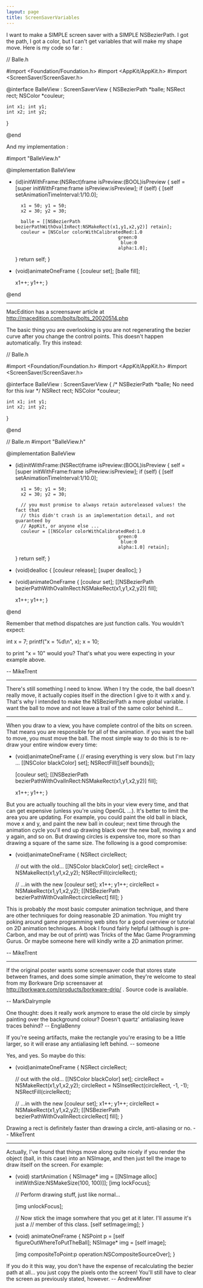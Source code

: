 ```yaml
---
layout: page
title: ScreenSaverVariables
---
```


I want to make a SIMPLE screen saver with a SIMPLE NSBezierPath. I got the path, I got a color, but I can't get variables that will make my shape move. Here is my code so far :

    

// Balle.h

#import <Foundation/Foundation.h>
#import <AppKit/AppKit.h>
#import <ScreenSaver/ScreenSaver.h>

@interface BalleView : ScreenSaverView 
{
    NSBezierPath *balle;
    NSRect rect;
    NSColor *couleur;

    int x1; int y1;
    int x2; int y2;
}

@end



And my implementation :

    

#import "BalleView.h"

@implementation BalleView

- (id)initWithFrame:(NSRect)frame isPreview:(BOOL)isPreview
{
    self = [super initWithFrame:frame isPreview:isPreview];
    if (self) {
        [self setAnimationTimeInterval:1/10.0];
        
        x1 = 50; y1 = 50;
        x2 = 30; y2 = 30;
        
        balle = [[NSBezierPath bezierPathWithOvalInRect:NSMakeRect(x1,y1,x2,y2)] retain];
        couleur = [NSColor colorWithCalibratedRed:1.0
                                            green:0 	
                                             blue:0 
                                            alpha:1.0];

    }
    return self;
}

- (void)animateOneFrame
{
    [couleur set]; [balle fill];
    
    x1++; y1++;
}

@end



----
MacEdition has a screensaver article at http://macedition.com/bolts/bolts_20020514.php

The basic thing you are overlooking is you are not regenerating the bezier curve after you change the control points. This doesn't happen automatically. Try this instead:

    

// Balle.h

#import <Foundation/Foundation.h>
#import <AppKit/AppKit.h>
#import <ScreenSaver/ScreenSaver.h>

@interface BalleView : ScreenSaverView 
{
    /* NSBezierPath *balle; No need for this ivar */
    NSRect rect;
    NSColor *couleur;

    int x1; int y1;
    int x2; int y2;
}

@end

// Balle.m
#import "BalleView.h"

@implementation BalleView

- (id)initWithFrame:(NSRect)frame isPreview:(BOOL)isPreview
{
    self = [super initWithFrame:frame isPreview:isPreview];
    if (self) {
        [self setAnimationTimeInterval:1/10.0];
        
        x1 = 50; y1 = 50;
        x2 = 30; y2 = 30;
        
        // you must promise to always retain autoreleased values! the fact that
        // this didn't crash is an implementation detail, and not guaranteed by
        // AppKit, or anyone else ... 
        couleur = [[NSColor colorWithCalibratedRed:1.0
                                            green:0 	
                                             blue:0 
                                            alpha:1.0] retain];

    }
    return self;
}

- (void)dealloc
{
        [couleur release];
        [super dealloc];
}

- (void)animateOneFrame
{
    [couleur set]; 
    [[NSBezierPath bezierPathWithOvalInRect:NSMakeRect(x1,y1,x2,y2)] fill];

    
    x1++; y1++;
}

@end



Remember that method dispatches are just function calls. You wouldn't expect:

    
int x = 7;
printf("x = %d\n", x);
x = 10;


to print "x = 10" would you? That's what you were expecting in your example above.

-- MikeTrent

----

There's still something I need to know. When I try the code, the ball doesn't really move, it actually copies itself in the direction I give to it with x and y. That's why I intended to make the NSBezierPath a more global variable. I want the ball to move and not leave a trail of the same color behind it...

----

When you draw to a view, you have complete control of the bits on screen. That means you are responsible for all of the animation. if you want the ball to move, you must move the ball. The most simple way to do this is to re-draw your entire window every time:

    
- (void)animateOneFrame
{
    // erasing everything is very slow. but I'm lazy ... 
    [[NSColor blackColor] set];
    NSRectFill([self bounds]);

    [couleur set]; 
    [[NSBezierPath bezierPathWithOvalInRect:NSMakeRect(x1,y1,x2,y2)] fill];

    x1++; y1++;
}


But you are actually touching all the bits in your view every time, and that can get expensive (unless you're using OpenGL ...). It's better to limit the area you are updating. For example, you could paint the old ball in black, move x and y, and paint the new ball in couleur; next time through the animation cycle you'll end up drawing black over the new ball, moving x and y again, and so on. But drawing circles is expensive too, more so than drawing a square of the same size. The following is a good compromise:

    
- (void)animateOneFrame
{
    NSRect circleRect;

    // out with the old...
    [[NSColor blackColor] set];
    circleRect = NSMakeRect(x1,y1,x2,y2);
    NSRectFill(circleRect);

    // ...in with the new
    [couleur set]; 
    x1++; y1++;
    circleRect = NSMakeRect(x1,y1,x2,y2);
    [[NSBezierPath bezierPathWithOvalInRect:circleRect] fill];
}


This is probably *the* most basic computer animation technique, and there are other techniques for doing reasonable 2D animation. You might try poking around game programming web sites for a good overview or tutorial on 2D animation techniques. A book I found fairly helpful (although is pre-Carbon, and may be out of print) was Tricks of the Mac Game Programming Gurus. Or maybe someone here will kindly write a 2D animation primer.

-- MikeTrent

----

If the original poster wants some screensaver code that stores state between frames, and does some simple animation, they're welcome to steal from my Borkware Drip screensaver at http://borkware.com/products/borkware-drip/ .  Source code is available.

-- MarkDalrymple


One thought: does it really work anymore to erase the old circle by simply painting over the background colour? Doesn't quartz' antialiasing leave traces behind? -- EnglaBenny

If you're seeing artifacts, make the rectangle you're erasing to be a little larger, so it will erase any antialiasing left behind. -- someone

Yes, and yes. So maybe do this:

    
- (void)animateOneFrame
{
    NSRect circleRect;

    // out with the old...
    [[NSColor blackColor] set];
    circleRect = NSMakeRect(x1,y1,x2,y2);
    circleRect = NSInsetRect(circleRect, -1, -1);
    NSRectFill(circleRect);

    // ...in with the new
    [couleur set]; 
    x1++; y1++;
    circleRect = NSMakeRect(x1,y1,x2,y2);
    [[NSBezierPath bezierPathWithOvalInRect:circleRect] fill];
}


Drawing a rect is definitely faster than drawing a circle, anti-aliasing or no. -- MikeTrent

----

Actually, I've found that things move along quite nicely if you render the object (ball, in this case) into an NSImage, and then just tell the image to draw itself on the screen.  For example:

    

- (void) startAnimation {
    NSImage* img = [[NSImage alloc] initWithSize:NSMakeSize(100, 100)]];
    [img lockFocus]; 

    // Perform drawing stuff, just like normal...

    [img unlockFocus];

    // Now stick the image somwhere that you get at it later. I'll assume it's just a
    // member of this class.
    [self setImage:img];
}

- (void) animateOneFrame {
    NSPoint p = [self figureOutWhereToPutTheBall];
    NSImage* img = [self image];

    [img compositeToPoint:p operation:NSCompositeSourceOver];
}



If you do it this way, you don't have the expense of recalculating the bezier path at all... you just copy the pixels onto the screen!  You'll still have to clear the screen as previously stated, however.
-- AndrewMiner

